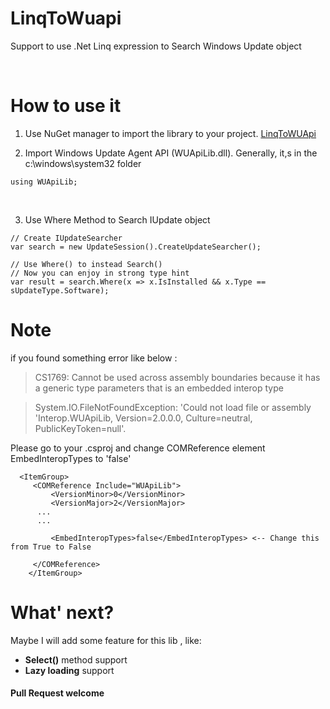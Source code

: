 # LinqToWuapi

Support to use .Net Linq expression to Search Windows Update object

<br/>

# How to use it

1. Use NuGet manager to import the library to your project. [LinqToWUApi](https://www.nuget.org/packages/LinqToWUApi)

2. Import Windows Update Agent API (WUApiLib.dll).
   Generally, it,s in the c:\windows\system32 folder
```
using WUApiLib;
```

<br>

3. Use Where Method to Search IUpdate object
```
// Create IUpdateSearcher 
var search = new UpdateSession().CreateUpdateSearcher();

// Use Where() to instead Search()
// Now you can enjoy in strong type hint
var result = search.Where(x => x.IsInstalled && x.Type == sUpdateType.Software);
```


# Note 
if you found something error like below :

> CS1769: Cannot be used across assembly boundaries because it has a generic type parameters that is an embedded interop type

> System.IO.FileNotFoundException: 'Could not load file or assembly 'Interop.WUApiLib, Version=2.0.0.0, Culture=neutral, PublicKeyToken=null'.

Please go to your .csproj and change COMReference element EmbedInteropTypes to 'false'
 ```
   <ItemGroup>
	  <COMReference Include="WUApiLib">
		  <VersionMinor>0</VersionMinor>
		  <VersionMajor>2</VersionMajor>
       ...
       ...
      
		  <EmbedInteropTypes>false</EmbedInteropTypes> <-- Change this from True to False
      
	  </COMReference>
	 </ItemGroup>
  ```
  
 # What' next?
 Maybe I will add some feature for this lib , like:
 - **Select()** method support
 - **Lazy loading** support

 #### Pull Request welcome 
 
